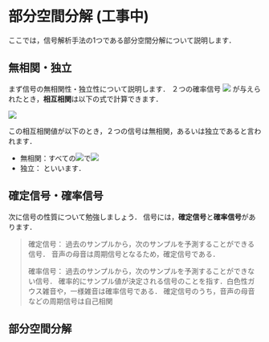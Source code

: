 # 部分空間分解 (工事中)

ここでは，信号解析手法の1つである部分空間分解について説明します．

## 無相関・独立

まず信号の無相関性・独立性について説明します．
２つの確率信号
<img src="https://render.githubusercontent.com/render/math?math=%5Cdisplaystyle+x%28n%29%2C+y%28n%29%0A" >
が与えられたとき，**相互相関**は以下の式で計算できます．

<img src="https://render.githubusercontent.com/render/math?math=%5Cdisplaystyle+%5Cbegin%7Balign%2A%7D%0AR%28%5Ctau%29+%3D+%5Cmathbb%7BE%7D%5Cleft%5B+x%28n%2B%5Ctau%29y%28n%29+%5Cright%5D+%3D+%5Cfrac%7B1%7D%7B2M%7D%5Csum%5E%7BM-1%7D_%7Bi%3D-M%7D+x%28n%2B%5Ctau%2Bi%29y%28n%2Bi%29%0A%5Cend%7Balign%2A%7D%0A" >

この相互相関値が以下のとき，２つの信号は無相関，あるいは独立であると言われます．

- 無相関：すべての<img src="https://render.githubusercontent.com/render/math?math=%5Cdisplaystyle+%5Ctau%0A" >で<img src="https://render.githubusercontent.com/render/math?math=%5Ctextstyle+R%28%5Ctau%29%3D0%0A" >
- 独立：
といいます．

## 確定信号・確率信号

次に信号の性質について勉強しましょう．
信号には，**確定信号**と**確率信号**があります．
> 確定信号：
> 過去のサンプルから，次のサンプルを予測することができる信号．
> 音声の母音は周期信号となるため，確定信号である．
>
> 確率信号：
> 過去のサンプルから，次のサンプルを予測することができない信号．
> 確率的にサンプル値が決定される信号のことを指す．白色性ガウス雑音や，一様雑音は確率信号である．
確定信号のうち，音声の母音などの周期信号は自己相関




## 部分空間分解

